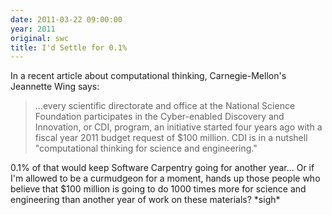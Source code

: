 ```yaml
---
date: 2011-03-22 09:00:00
year: 2011
original: swc
title: I'd Settle for 0.1%
---
```

<p>In a recent article about computational thinking, Carnegie-Mellon's Jeannette Wing says:</p>
<blockquote><p>…every scientific directorate and office at the National Science Foundation participates in the Cyber-enabled Discovery and Innovation, or CDI, program, an initiative started four years ago with a fiscal year 2011 budget request of $100 million. CDI is in a nutshell "computational thinking for science and engineering."</p></blockquote>
<p>0.1% of that would keep Software Carpentry going for another year… Or if I'm allowed to be a curmudgeon for a moment, hands up those people who believe that $100 million is going to do 1000 times more for science and engineering than another year of work on these materials? *sigh*</p>
